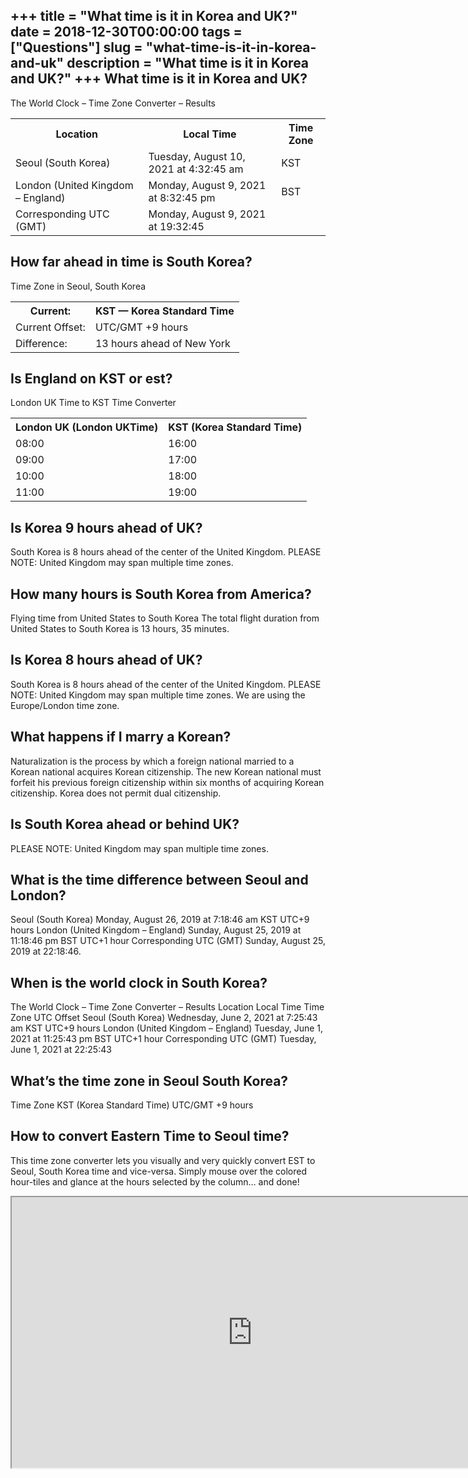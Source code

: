 +++
title = "What time is it in Korea and UK?"
date = 2018-12-30T00:00:00
tags = ["Questions"]
slug = "what-time-is-it-in-korea-and-uk"
description = "What time is it in Korea and UK?"
+++
What time is it in Korea and UK?
--------------------------------

The World Clock – Time Zone Converter – Results

<table><tr><th>Location</th><th>Local Time</th><th>Time Zone</th></tr><tr><td>Seoul (South Korea)</td><td>Tuesday, August 10, 2021 at 4:32:45 am</td><td>KST</td></tr><tr><td>London (United Kingdom – England)</td><td>Monday, August 9, 2021 at 8:32:45 pm</td><td>BST</td></tr><tr><td>Corresponding UTC (GMT)</td><td>Monday, August 9, 2021 at 19:32:45</td><td></td></tr></table>

How far ahead in time is South Korea?
-------------------------------------

Time Zone in Seoul, South Korea

<table><tr><th>Current:</th><th>KST — Korea Standard Time</th></tr><tr><td>Current Offset:</td><td>UTC/GMT +9 hours</td></tr><tr><td>Difference:</td><td>13 hours ahead of New York</td></tr></table>

Is England on KST or est?
-------------------------

London UK Time to KST Time Converter

<table><tr><th>London UK (London UKTime)</th><th>KST (Korea Standard Time)</th></tr><tr><td>08:00</td><td>16:00</td></tr><tr><td>09:00</td><td>17:00</td></tr><tr><td>10:00</td><td>18:00</td></tr><tr><td>11:00</td><td>19:00</td></tr></table>

Is Korea 9 hours ahead of UK?
-----------------------------

South Korea is 8 hours ahead of the center of the United Kingdom. PLEASE NOTE: United Kingdom may span multiple time zones.

How many hours is South Korea from America?
-------------------------------------------

Flying time from United States to South Korea The total flight duration from United States to South Korea is 13 hours, 35 minutes.

Is Korea 8 hours ahead of UK?
-----------------------------

South Korea is 8 hours ahead of the center of the United Kingdom. PLEASE NOTE: United Kingdom may span multiple time zones. We are using the Europe/London time zone.

What happens if I marry a Korean?
---------------------------------

Naturalization is the process by which a foreign national married to a Korean national acquires Korean citizenship. The new Korean national must forfeit his previous foreign citizenship within six months of acquiring Korean citizenship. Korea does not permit dual citizenship.

Is South Korea ahead or behind UK?
----------------------------------

PLEASE NOTE: United Kingdom may span multiple time zones.

What is the time difference between Seoul and London?
-----------------------------------------------------

Seoul (South Korea) Monday, August 26, 2019 at 7:18:46 am KST UTC+9 hours London (United Kingdom – England) Sunday, August 25, 2019 at 11:18:46 pm BST UTC+1 hour Corresponding UTC (GMT) Sunday, August 25, 2019 at 22:18:46.

When is the world clock in South Korea?
---------------------------------------

The World Clock – Time Zone Converter – Results Location Local Time Time Zone UTC Offset Seoul (South Korea) Wednesday, June 2, 2021 at 7:25:43 am KST UTC+9 hours London (United Kingdom – England) Tuesday, June 1, 2021 at 11:25:43 pm BST UTC+1 hour Corresponding UTC (GMT) Tuesday, June 1, 2021 at 22:25:43

What’s the time zone in Seoul South Korea?
------------------------------------------

Time Zone KST (Korea Standard Time) UTC/GMT +9 hours

How to convert Eastern Time to Seoul time?
------------------------------------------

This time zone converter lets you visually and very quickly convert EST to Seoul, South Korea time and vice-versa. Simply mouse over the colored hour-tiles and glance at the hours selected by the column… and done!

<iframe allow="accelerometer; autoplay; clipboard-write; encrypted-media; gyroscope; picture-in-picture" allowfullscreen="" class="__youtube_prefs__  epyt-is-override  no-lazyload" data-no-lazy="1" data-origheight="433" data-origwidth="770" data-skipgform_ajax_framebjll="" height="433" id="_ytid_39925" loading="lazy" src="https://www.youtube.com/embed/qyhipVupx5c?enablejsapi=1&autoplay=0&cc_load_policy=0&cc_lang_pref=&iv_load_policy=1&loop=0&modestbranding=0&rel=1&fs=1&playsinline=0&autohide=2&theme=dark&color=red&controls=1&" title="YouTube player" width="770"></iframe>